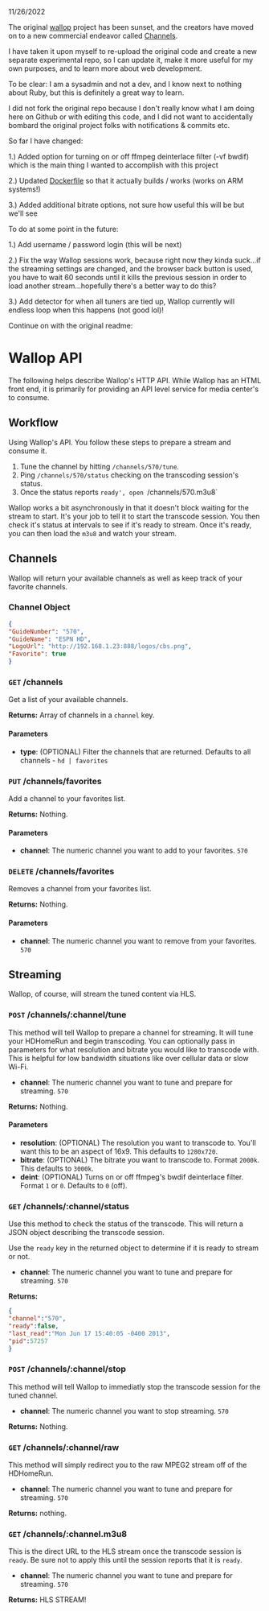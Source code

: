 11/26/2022

The original <a href="https://github.com/maddox/wallop">wallop</a> project has been sunset, and the creators have moved on to a new commercial endeavor called <a href="https://www.getchannels.com">Channels</a>.

I have taken it upon myself to re-upload the original code and create a new separate experimental repo, so I can update it, make it more useful for my own purposes, and to learn more about web development.

To be clear: I am a sysadmin and not a dev, and I know next to nothing about Ruby, but this is definitely a great way to learn.

I did not fork the original repo because I don't really know what I am doing here on Github or with editing this code, and I did not want to accidentally bombard the original project folks with notifications & commits etc.

So far I have changed:

1.) Added option for turning on or off ffmpeg deinterlace filter (-vf bwdif) which is the main thing I wanted to accomplish with this project

2.) Updated <a href="https://github.com/srgzx/wallop/tree/main/Docker">Dockerfile</a> so that it actually builds / works (works on ARM systems!)

3.) Added additional bitrate options, not sure how useful this will be but we'll see

To do at some point in the future:

1.) Add username / password login (this will be next)

2.) Fix the way Wallop sessions work, because right now they kinda suck...if the streaming settings are changed, and the browser back button is used, you have to wait 60 seconds until it kills the previous session in order to load another stream...hopefully there's a better way to do this?

3.) Add detector for when all tuners are tied up, Wallop currently will endless loop when this happens (not good lol)!

Continue on with the original readme:

# Wallop API

The following helps describe Wallop's HTTP API. While Wallop has an HTML front end, it is primarily for providing an API level service for media center's to consume.

## Workflow

Using Wallop's API. You follow these steps to prepare a stream and consume it.

1. Tune the channel by hitting `/channels/570/tune`.
2. Ping `/channels/570/status` checking on the transcoding session's status.
3. Once the status reports `ready', open `/channels/570.m3u8`

Wallop works a bit asynchronously in that it doesn't block waiting for the stream to start. It's your job to tell it to start the transcode session. You then check it's status at intervals to see if it's ready to stream. Once it's ready, you can then load the `m3u8` and watch your stream.

## Channels

Wallop will return your available channels as well as keep track of your favorite channels.

### Channel Object

``` json
{
"GuideNumber": "570",
"GuideName": "ESPN HD",
"LogoUrl": "http://192.168.1.23:888/logos/cbs.png",
"Favorite": true
}
```

### `GET` /channels

Get a list of your available channels.

**Returns:** Array of channels in a `channel` key.

#### Parameters

* **type**: (OPTIONAL) Filter the channels that are returned. Defaults to all channels - `hd | favorites`

### `PUT` /channels/favorites

Add a channel to your favorites list.

**Returns:** Nothing.

#### Parameters

* **channel**: The numeric channel you want to add to your favorites. `570`

### `DELETE` /channels/favorites

Removes a channel from your favorites list.

**Returns:** Nothing.

#### Parameters

* **channel**: The numeric channel you want to remove from your favorites. `570`

## Streaming

Wallop, of course, will stream the tuned content via HLS.

### `POST` /channels/:channel/tune

This method will tell Wallop to prepare a channel for streaming. It will tune your HDHomeRun and begin transcoding. You can optionally pass in parameters for what resolution and bitrate you would like to transcode with. This is helpful for low bandwidth situations like over cellular data or slow Wi-Fi.

* **channel**: The numeric channel you want to tune and prepare for streaming. `570`

**Returns:** Nothing.

#### Parameters

* **resolution**: (OPTIONAL) The resolution you want to transcode to. You'll want this to be an aspect of 16x9. This defaults to `1280x720`.
* **bitrate**: (OPTIONAL) The bitrate you want to transcode to. Format `2000k`. This defaults to `3000k`.
* **deint**: (OPTIONAL) Turns on or off ffmpeg's bwdif deinterlace filter.  Format `1` or `0`.  Defaults to `0` (off).

### `GET` /channels/:channel/status

Use this method to check the status of the transcode. This will return a JSON object describing the transcode session.

Use the `ready` key in the returned object to determine if it is ready to stream or not.

* **channel**: The numeric channel you want to tune and prepare for streaming. `570`

**Returns:**

``` json
{
"channel":"570",
"ready":false,
"last_read":"Mon Jun 17 15:40:05 -0400 2013",
"pid":57257
}
```

### `POST` /channels/:channel/stop

This method will tell Wallop to immediatly stop the transcode session for the tuned channel.

* **channel**: The numeric channel you want to stop streaming. `570`

**Returns:** Nothing.

### `GET` /channels/:channel/raw

This method will simply redirect you to the raw MPEG2 stream off of the HDHomeRun.

* **channel**: The numeric channel you want to tune and prepare for streaming. `570`

**Returns:** nothing.

### `GET` /channels/:channel.m3u8

This is the direct URL to the HLS stream once the transcode session is `ready`. Be sure not to apply this until the session reports that it is `ready`.

* **channel**: The numeric channel you want to tune and prepare for streaming. `570`

**Returns:** HLS STREAM!
